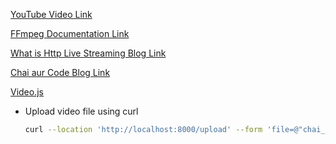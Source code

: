 [YouTube Video Link](https://youtu.be/Hn0uZwjghng?si=ZlSHzhEli_ZOuztV)

[FFmpeg Documentation Link](https://ffmpeg.org/documentation.html)

[What is Http Live Streaming Blog Link](https://www.cloudflare.com/en-in/learning/video/what-is-http-live-streaming/)

[Chai aur Code Blog Link](https://chaicode.com/blogs/full-stack-video-streaming-platform)

[Video.js](https://videojs.com/)

- Upload video file using curl
  ```bash
  curl --location 'http://localhost:8000/upload' --form 'file=@"chai_pe_charcha-1080.mp4"'
  ```
